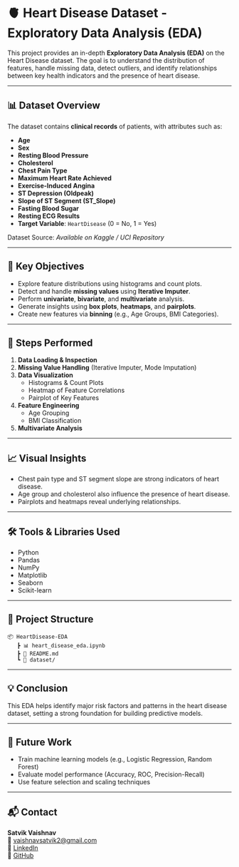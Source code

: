 # 🫀 Heart Disease Dataset - Exploratory Data Analysis (EDA)

This project provides an in-depth **Exploratory Data Analysis (EDA)** on the Heart Disease dataset. The goal is to understand the distribution of features, handle missing data, detect outliers, and identify relationships between key health indicators and the presence of heart disease.

---

## 📊 Dataset Overview

The dataset contains **clinical records** of patients, with attributes such as:

- **Age**
- **Sex**
- **Resting Blood Pressure**
- **Cholesterol**
- **Chest Pain Type**
- **Maximum Heart Rate Achieved**
- **Exercise-Induced Angina**
- **ST Depression (Oldpeak)**
- **Slope of ST Segment (ST_Slope)**
- **Fasting Blood Sugar**
- **Resting ECG Results**
- **Target Variable**: `HeartDisease` (0 = No, 1 = Yes)

Dataset Source: *Available on Kaggle / UCI Repository*

---

## 📌 Key Objectives

- Explore feature distributions using histograms and count plots.
- Detect and handle **missing values** using **Iterative Imputer**.
- Perform **univariate**, **bivariate**, and **multivariate** analysis.
- Generate insights using **box plots**, **heatmaps**, and **pairplots**.
- Create new features via **binning** (e.g., Age Groups, BMI Categories).

---

## 🧪 Steps Performed

1. **Data Loading & Inspection**  
2. **Missing Value Handling** (Iterative Imputer, Mode Imputation)  
3. **Data Visualization**  
   - Histograms & Count Plots  
   - Heatmap of Feature Correlations  
   - Pairplot of Key Features  
4. **Feature Engineering**  
   - Age Grouping  
   - BMI Classification  
5. **Multivariate Analysis**

---

## 📈 Visual Insights

- Chest pain type and ST segment slope are strong indicators of heart disease.
- Age group and cholesterol also influence the presence of heart disease.
- Pairplots and heatmaps reveal underlying relationships.

---

## 🛠️ Tools & Libraries Used

- Python
- Pandas
- NumPy
- Matplotlib
- Seaborn
- Scikit-learn

---
 ## 📁 Project Structure 

``` 
📦 HeartDisease-EDA 
   ┣ 📊 heart_disease_eda.ipynb 
   ┣ 📄 README.md 
   ┗ 📂 dataset/ 
```
---

## 💡 Conclusion

This EDA helps identify major risk factors and patterns in the heart disease dataset, setting a strong foundation for building predictive models.

---

## 📌 Future Work

- Train machine learning models (e.g., Logistic Regression, Random Forest)
- Evaluate model performance (Accuracy, ROC, Precision-Recall)
- Use feature selection and scaling techniques

---

## 📬 Contact

**Satvik Vaishnav**  
📧 vaishnavsatvik2@gmail.com  
🔗 [LinkedIn](https://www.linkedin.com/in/satvik-vaishnav-462822266)  
🔗 [GitHub](https://github.com/SatvikVaishnav)
